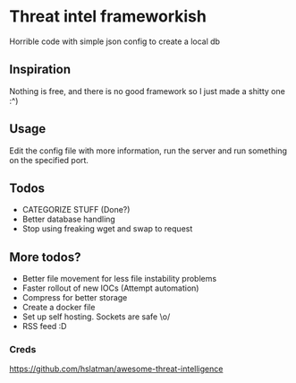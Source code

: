 # Threat intel frameworkish
Horrible code with simple json config to create a local db

## Inspiration
Nothing is free, and there is no good framework so I just made a shitty one :^)

## Usage
Edit the config file with more information, run the server and run something on the specified port.

## Todos 
* CATEGORIZE STUFF (Done?)
* Better database handling
* Stop using freaking wget and swap to request

## More todos?
* Better file movement for less file instability problems
* Faster rollout of new IOCs (Attempt automation)
* Compress for better storage
* Create a docker file
* Set up self hosting. Sockets are safe \o/
* RSS feed :D

### Creds
https://github.com/hslatman/awesome-threat-intelligence
